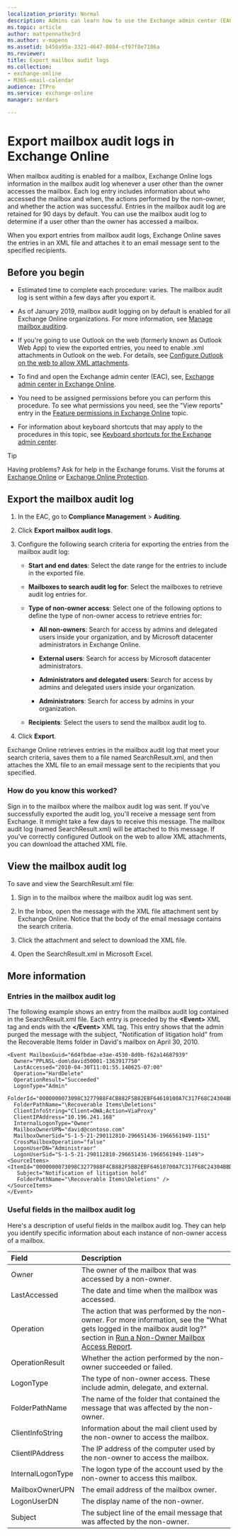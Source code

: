 ```yaml
---
localization_priority: Normal
description: Admins can learn how to use the Exchange admin center (EAC) to export mailbox audit logs in Exchange Online.
ms.topic: article
author: mattpennathe3rd
ms.author: v-mapenn
ms.assetid: b458a95a-3321-4647-8884-cf97f8e7186a
ms.reviewer: 
title: Export mailbox audit logs
ms.collection: 
- exchange-online
- M365-email-calendar
audience: ITPro
ms.service: exchange-online
manager: serdars

---
```


# Export mailbox audit logs in Exchange Online

When mailbox auditing is enabled for a mailbox, Exchange Online logs information in the mailbox audit log whenever a user other than the owner accesses the mailbox. Each log entry includes information about who accessed the mailbox and when, the actions performed by the non-owner, and whether the action was successful. Entries in the mailbox audit log are retained for 90 days by default. You can use the mailbox audit log to determine if a user other than the owner has accessed a mailbox.

When you export entries from mailbox audit logs, Exchange Online saves the entries in an XML file and attaches it to an email message sent to the specified recipients.

## Before you begin

- Estimated time to complete each procedure: varies. The mailbox audit log is sent within a few days after you export it.

- As of January 2019, mailbox audit logging on by default is enabled for all Exchange Online organizations. For more information, see [Manage mailbox auditing](https://docs.microsoft.com/office365/securitycompliance/enable-mailbox-auditing).

- If you're going to use Outlook on the web (formerly known as Outlook Web App) to view the exported entries, you need to enable .xml attachments in Outlook on the web. For details, see [Configure Outlook on the web to allow XML attachments](exchange-auditing-reports.md#configure-outlook-on-the-web-to-allow-xml-attachments).

- To find and open the Exchange admin center (EAC), see, [Exchange admin center in Exchange Online](../../exchange-admin-center.md).

- You need to be assigned permissions before you can perform this procedure. To see what permissions you need, see the "View reports" entry in the [Feature permissions in Exchange Online](../../permissions-exo/feature-permissions.md) topic.

- For information about keyboard shortcuts that may apply to the procedures in this topic, see [Keyboard shortcuts for the Exchange admin center](../../accessibility/keyboard-shortcuts-in-admin-center.md).

> [!TIP]
> Having problems? Ask for help in the Exchange forums. Visit the forums at [Exchange Online](https://go.microsoft.com/fwlink/p/?linkId=267542) or [Exchange Online Protection](https://go.microsoft.com/fwlink/p/?linkId=285351).

## Export the mailbox audit log

1. In the EAC, go to **Compliance Management** \> **Auditing**.

2. Click **Export mailbox audit logs**.

3. Configure the following search criteria for exporting the entries from the mailbox audit log:

   - **Start and end dates**: Select the date range for the entries to include in the exported file.

   - **Mailboxes to search audit log for**: Select the mailboxes to retrieve audit log entries for.

   - **Type of non-owner access**: Select one of the following options to define the type of non-owner access to retrieve entries for:

     - **All non-owners**: Search for access by admins and delegated users inside your organization, and by Microsoft datacenter administrators in Exchange Online.

     - **External users**: Search for access by Microsoft datacenter administrators.

     - **Administrators and delegated users**: Search for access by admins and delegated users inside your organization.

     - **Administrators**: Search for access by admins in your organization.

   - **Recipients**: Select the users to send the mailbox audit log to.

4. Click **Export**.

Exchange Online retrieves entries in the mailbox audit log that meet your search criteria, saves them to a file named SearchResult.xml, and then attaches the XML file to an email message sent to the recipients that you specified.

### How do you know this worked?

Sign in to the mailbox where the mailbox audit log was sent. If you've successfully exported the audit log, you'll receive a message sent from Exchange. It mmight take a few days to receive this message. The mailbox audit log (named SearchResult.xml) will be attached to this message. If you've correctly configured Outlook on the web to allow XML attachments, you can download the attached XML file.

## View the mailbox audit log

To save and view the SearchResult.xml file:

1. Sign in to the mailbox where the mailbox audit log was sent.

2. In the Inbox, open the message with the XML file attachment sent by Exchange Online. Notice that the body of the email message contains the search criteria.

3. Click the attachment and select to download the XML file.

4. Open the SearchResult.xml in Microsoft Excel.

## More information

### Entries in the mailbox audit log

The following example shows an entry from the mailbox audit log contained in the SearchResult.xml file. Each entry is preceded by the **\<Event\>** XML tag and ends with the **\</Event\>** XML tag. This entry shows that the admin purged the message with the subject, "Notification of litigation hold" from the Recoverable Items folder in David's mailbox on April 30, 2010.

```
<Event MailboxGuid="6d4fbdae-e3ae-4530-8d0b-f62a14687939"
  Owner="PPLNSL-dom\david50001-1363917750"
  LastAccessed="2010-04-30T11:01:55.140625-07:00"
  Operation="HardDelete"
  OperationResult="Succeeded"
  LogonType="Admin"
 FolderId="0000000073098C3277988F4CB882F5B82EBF64610100A7C317F68C24304BBD18ABE1F185E79B00000026BD4F0000"
  FolderPathName="\Recoverable Items\Deletions"
  ClientInfoString="Client=OWA;Action=ViaProxy"
  ClientIPAddress="10.196.241.168"
  InternalLogonType="Owner"
  MailboxOwnerUPN="david@contoso.com"
  MailboxOwnerSid="S-1-5-21-290112810-296651436-1966561949-1151"
  CrossMailboxOperation="false"
  LogonUserDN="Administraor"
  LogonUserSid="S-1-5-21-290112810-296651436-1966561949-1149">
<SourceItems>
<ItemId="0000000073098C3277988F4CB882F5B82EBF64610700A7C317F68C24304BBD18ABE1F185E79B00000026BD4F0000A7C317F68C24304BBD18ABE1F185E79B00000026BD540"
   Subject="Notification of litigation hold"
   FolderPathName="\Recoverable Items\Deletions" />
</SourceItems>
</Event>
```

### Useful fields in the mailbox audit log

Here's a description of useful fields in the mailbox audit log. They can help you identify specific information about each instance of non-owner access of a mailbox.

|**Field**|**Description**|
|:-----|:-----|
|Owner|The owner of the mailbox that was accessed by a non-owner.|
|LastAccessed|The date and time when the mailbox was accessed.|
|Operation|The action that was performed by the non-owner. For more information, see the "What gets logged in the mailbox audit log?" section in [Run a Non-Owner Mailbox Access Report](https://technet.microsoft.com/library/18f52b7e-cd60-4a2f-b8a3-0c08747635bb.aspx).|
|OperationResult|Whether the action performed by the non-owner succeeded or failed.|
|LogonType|The type of non-owner access. These include admin, delegate, and external.|
|FolderPathName|The name of the folder that contained the message that was affected by the non-owner.|
|ClientInfoString|Information about the mail client used by the non-owner to access the mailbox.|
|ClientIPAddress|The IP address of the computer used by the non-owner to access the mailbox.|
|InternalLogonType|The logon type of the account used by the non-owner to access this mailbox.|
|MailboxOwnerUPN|The email address of the mailbox owner.|
|LogonUserDN|The display name of the non-owner.|
|Subject|The subject line of the email message that was affected by the non-owner.|
